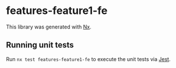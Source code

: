 # features-feature1-fe

This library was generated with [Nx](https://nx.dev).

## Running unit tests

Run `nx test features-feature1-fe` to execute the unit tests via [Jest](https://jestjs.io).
